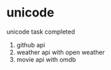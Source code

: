 # unicode
unicode task completed
1) github api
2) weather api with open weather
3) movie api with omdb
